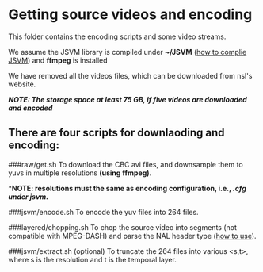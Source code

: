 Getting source videos and encoding
==============
This folder contains the encoding scripts and some video streams. 

We assume the JSVM library is compiled under **~/JSVM** ([how to complie JSVM](../JSVM)) and **ffmpeg** is installed

We have removed all the videos files, which can be downloaded from nsl's website. 

***NOTE: The storage space at least 75 GB, if five videos are downloaded and encoded***

## There are four scripts for downlaoding and encoding:
###raw/get.sh
To download the CBC avi files, and downsample them to yuvs in multiple resolutions **(using ffmpeg)**.

***NOTE: resolutions must the same as encoding configuration, i.e., *.cfg under jsvm.***

###jsvm/encode.sh
To encode the yuv files into 264 files.

###layered/chopping.sh
To chop the source video into segments (not compatible with MPEG-DASH) and parse the NAL header type ([how to use](chopper)).
		
###jsvm/extract.sh (optional)
To truncate the 264 files into various \<s,t\>, where s is the resolution and t is the temporal layer.
